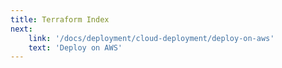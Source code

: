 ```yaml
---
title: Terraform Index
next:
    link: '/docs/deployment/cloud-deployment/deploy-on-aws'
    text: 'Deploy on AWS'
---    
```

<Index></Index>

